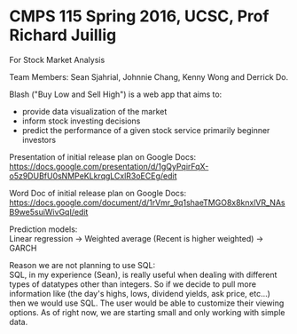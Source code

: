 # CMPS 115 Spring 2016, UCSC, Prof Richard Juillig

For Stock Market Analysis

Team Members: Sean Sjahrial, Johnnie Chang, Kenny Wong and Derrick Do.

Blash ("Buy Low and Sell High") is a web app that aims to:

* provide data visualization of the market
* inform stock investing decisions
* predict the performance of a given stock service primarily beginner investors


Presentation of initial release plan on Google Docs:
https://docs.google.com/presentation/d/1gQyPqirFqX-o5z9DUBfU0sNMPeKLkrqgLCxlR3oECEg/edit

Word Doc of initial release plan on Google Docs:
https://docs.google.com/document/d/1rVmr_9q1shaeTMGO8x8knxlVR_NAsB9we5suiWivGqI/edit


Prediction models: <br />
Linear regression -> Weighted average (Recent is higher weighted) -> GARCH

Reason we are not planning to use SQL: <br />
SQL, in my experience (Sean), is really useful when dealing with different types of datatypes other than integers. So if we decide to pull more information like (the day's highs, lows, dividend yields, ask price, etc...) then we would use SQL. The user would be able to customize their viewing options. 
As of right now, we are starting small and only working with simple data.

